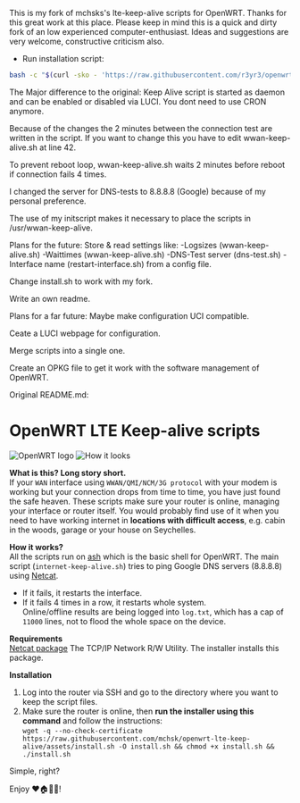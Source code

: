 This is my fork of mchsks's lte-keep-alive scripts for OpenWRT. Thanks for this great work at this place. Please keep in mind this is a quick and dirty fork of an low experienced computer-enthusiast. Ideas and suggestions are very welcome, constructive criticism also.

- Run installation script:
```sh
bash -c "$(curl -sko - 'https://raw.githubusercontent.com/r3yr3/openwrt-wwan-keep-alive/master/install.sh')"
```
The Major difference to the original:
   Keep Alive script is started as daemon and can be enabled or disabled via LUCI.
   You dont need to use CRON anymore.
   
   Because of the changes the 2 minutes between the connection test are written in the script. If you want to change this you 
   have to edit wwan-keep-alive.sh at line 42.
   
   To prevent reboot loop, wwan-keep-alive.sh waits 2 minutes before reboot if connection fails 4 times.
   
   I changed the server for DNS-tests to 8.8.8.8 (Google) because of my personal preference.
   
   The use of my initscript makes it necessary to place the scripts in /usr/wwan-keep-alive.
   
 Plans for the future:
   Store & read settings like:
   -Logsizes (wwan-keep-alive.sh)
   -Waittimes (wwan-keep-alive.sh)
   -DNS-Test server (dns-test.sh)
   -Interface name (restart-interface.sh)
   from a config file.
   
   Change install.sh to work with my fork.
   
   Write an own readme.
   
   
Plans for a far future:
   Maybe make configuration UCI compatible.
   
   Ceate a LUCI webpage for configuration.
   
   Merge scripts into a single one.
   
   Create an OPKG file to get it work with the software management of OpenWRT.
   
Original README.md:   
# OpenWRT LTE Keep-alive scripts

![OpenWRT logo](https://raw.githubusercontent.com/mchsk/openwrt-lte-keep-alive/assets/images/openwrt.png)
![How it looks](https://raw.githubusercontent.com/mchsk/openwrt-lte-keep-alive/assets/images/screenshot1.png)

**What is this? Long story short.**<br>
If your `WAN` interface using `WWAN/QMI/NCM/3G protocol` with your modem is working but your connection drops from time to time, you have just found the safe heaven. These scripts make sure your router is online, managing your interface or router itself. You would probably find use of it when you need to have working internet in **locations with difficult access**, e.g. cabin in the woods, garage or your house on Seychelles.

**How it works?**<br>
All the scripts run on [ash](https://www.in-ulm.de/~mascheck/various/ash/) which is the basic shell for OpenWRT.
The main script (`internet-keep-alive.sh`) tries to ping Google DNS servers (8.8.8.8) using [Netcat](http://netcat.sourceforge.net/).<br>
- If it fails, it restarts the interface.<br>
- If it fails 4 times in a row, it restarts whole system.<br>
Online/offline results are being logged into `log.txt`, which has a cap of `11000` lines, not to flood the whole space on the device.

**Requirements**<br>
[Netcat package](https://openwrt.org/packages/pkgdata/netcat) The TCP/IP Network R/W Utility. The installer installs this package.

**Installation**<br>
1. Log into the router via SSH and go to the directory where you want to keep the script files.<br>
2. Make sure the router is online, then **run the installer using this command** and follow the instructions:<br>
   `wget -q --no-check-certificate https://raw.githubusercontent.com/mchsk/openwrt-lte-keep-alive/assets/install.sh -O install.sh && chmod +x install.sh && ./install.sh`

Simple, right?<br>

Enjoy ❤️🏠📡📶!
